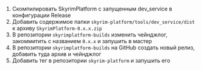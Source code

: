 1. Скомпилировать SkyrimPlatform с запущенным dev_service в конфигурации Release
2. Добавить содержимое папки `skyrim-platform/tools/dev_service/dist` к архиву `SkyrimPlatform-0.x.x.zip`
3. В репозитории `skyrimplatform-builds` изменить чейнджлог, закоммитить с названием `0.x.x` и запушить в мастер
4. В репозитории `skyrimplatform-builds` на GitHub создать новый релиз, добавить туда архив и чейнджлог
5. Добавить тег в репозитории `skyrim-platform` и запушить его
